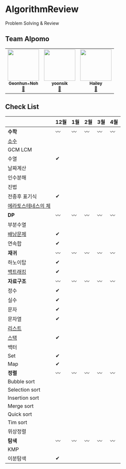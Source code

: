 # AlgorithmReview
Problem Solving &amp; Review

## Team Alpomo
<!-- ALL-CONTRIBUTORS-LIST:START - Do not remove or modify this section -->
<!-- prettier-ignore-start -->
<!-- markdownlint-disable -->
<table>
  <tr>
    <td align="center">
      <a href="https://github.com/AlPomo/AlgorithmReview/commits?author=Geonhun-Noh" title="Code">
        <img src="https://avatars3.githubusercontent.com/u/53288283?s=400&v=4" width="100px;" alt=""/><br />
        <sub><b>Geonhun-Noh</b></sub><br />🥔
      </a>
    </td>
    <td align="center">
      <a href="https://github.com/AlPomo/AlgorithmReview/commits?author=yoonsik0926" title="Code">
        <img src="https://avatars3.githubusercontent.com/u/57477859?s=400&v=4" width="100px;" alt=""/><br />
        <sub><b>yoonsik</b></sub><br />🍉
      </a>
    </td>
   <td align="center">
     <a href="https://github.com/AlPomo/AlgorithmReview/commits?author=kHeNoTbB" title="Code">
      <img src="https://avatars1.githubusercontent.com/u/30182987?s=460&u=8c9a6f4bb293ddc015d46079315b6da67dc0ed5c&v=4" width="100px;" alt=""/><br />
      <sub><b>Hailey</b></sub><br />🍋
     </a>
    </td>
  </tr>
</table>
<!-- markdownlint-enable -->
<!-- prettier-ignore-end -->
<!-- ALL-CONTRIBUTORS-LIST:END -->


## Check List
|  | 12월 | 1월 | 2월 | 3월 |  4월 |
|------|------|------|------|------|------|
|**수학**| 〰 | 〰 | 〰 | 〰 | 〰 |
|[소수](https://www.acmicpc.net/problemset?sort=ac_desc&algo=9")|  |  |  |  |  |
|GCM LCM|  |  |  |  |  |
|수열| ✔ |  |  |  |  |
|날짜계산|  |  |  |  |  |
|인수분해|  |  |  |  |  |
|진법|  |  |  |  |  |
|전중후 표기식| ✔ |  |  |  |  |
|[에라토스테네스의 체](https://www.acmicpc.net/problemset?sort=ac_desc&algo=67)|  |  |  |  |  |
|**DP**| 〰 | 〰 | 〰 | 〰 | 〰 |
|부분수열|  |  |  |  |  |
|[배낭문제](https://www.acmicpc.net/problemset?sort=ac_desc&algo=148)| ✔ |  |  |  |  |
|연속합| ✔ |  |  |  |  |
|**재귀**| 〰 | 〰 | 〰 | 〰 | 〰 |
|하노이탑| ✔ |  |  |  |  |
|[백트래킹](https://www.acmicpc.net/problemset?sort=ac_desc&algo=5)| ✔ |  |  |  |  |
|**자료구조**| 〰 | 〰 | 〰 | 〰 | 〰 |
|정수| ✔  |  |  |  |  |
|실수| ✔ |  |  |  |  |
|문자| ✔ |  |  |  |  |
|문자열| ✔ |  |  |  |  |
|[리스트](https://www.acmicpc.net/problemset?sort=ac_desc&algo=154)|  |  |  |  |  |
|[스택](https://www.acmicpc.net/problemset?sort=ac_desc&algo=71)| ✔ |  |  |  |  |
|백터|  |  |  |  |  |
|Set| ✔ |  |  |  |  |
|Map| ✔ |  |  |  |  |
|**정렬**| 〰 | 〰 | 〰 | 〰 | 〰 |
|Bubble sort|  |  |  |  |  |
|Selection sort|  |  |  |  |  |
|Insertion sort|  |  |  |  |  |
|Merge sort|  |  |  |  |  |
|Quick sort|  |  |  |  |  |
|Tim sort|  |  |  |  |  |
|위상정렬|  |  |  |  |  |
|**탐색**| 〰 | 〰 | 〰 | 〰 | 〰 |
|KMP|  |  |  |  |  |
|이분탐색| ✔ |  |  |  |  |

